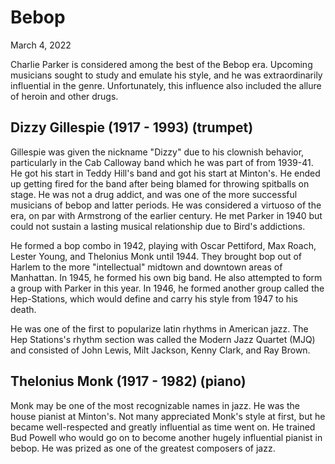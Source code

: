 # Bebop
March 4, 2022

Charlie Parker is considered among the best of the Bebop era. Upcoming musicians sought to study and emulate his style, and he was extraordinarily influential in the genre. Unfortunately, this influence also included the allure of heroin and other drugs.

## Dizzy Gillespie (1917 - 1993) (trumpet)
Gillespie was given the nickname "Dizzy" due to his clownish behavior, particularly in the Cab Calloway band which he was part of from 1939-41. He got his start in Teddy Hill's band and got his start at Minton's. He ended up getting fired for the band after being blamed for throwing spitballs on stage. He was not a drug addict, and was one of the more successful musicians of bebop and latter periods. He was considered a virtuoso of the era, on par with Armstrong of the earlier century. He met Parker in 1940 but could not sustain a lasting musical relationship due to Bird's addictions. 

He formed a bop combo in 1942, playing with Oscar Pettiford, Max Roach, Lester Young, and Thelonius Monk until 1944. They brought bop out of Harlem to the more "intellectual" midtown and downtown areas of Manhattan. In 1945, he formed his own big band. He also attempted to form a group with Parker in this year. In 1946, he formed another group called the Hep-Stations, which would define and carry his style from 1947 to his death.

He was one of the first to popularize latin rhythms in American jazz. The Hep Stations's rhythm section was called the Modern Jazz Quartet (MJQ) and consisted of John Lewis, Milt Jackson, Kenny Clark, and Ray Brown.

## Thelonius Monk (1917 - 1982) (piano)
Monk may be one of the most recognizable names in jazz. He was the house pianist at Minton's. Not many appreciated Monk's style at first, but he became well-respected and greatly influential as time went on. He trained Bud Powell who would go on to become another hugely influential pianist in bebop. He was prized as one of the greatest composers of jazz.
